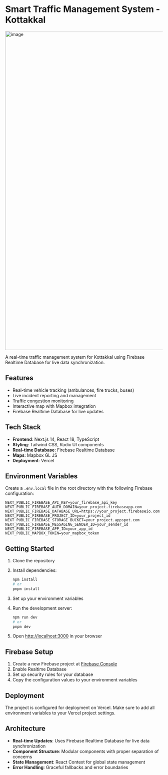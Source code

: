 # Smart Traffic Management System - Kottakkal

<img width="1920" height="1020" alt="image" src="https://github.com/user-attachments/assets/80d081fa-ce46-4b58-bfa1-577f73963d21" />


A real-time traffic management system for Kottakkal using Firebase Realtime Database for live data synchronization.

## Features

- Real-time vehicle tracking (ambulances, fire trucks, buses)
- Live incident reporting and management
- Traffic congestion monitoring
- Interactive map with Mapbox integration
- Firebase Realtime Database for live updates

## Tech Stack

- **Frontend**: Next.js 14, React 18, TypeScript
- **Styling**: Tailwind CSS, Radix UI components
- **Real-time Database**: Firebase Realtime Database
- **Maps**: Mapbox GL JS
- **Deployment**: Vercel

## Environment Variables

Create a `.env.local` file in the root directory with the following Firebase configuration:

```env
NEXT_PUBLIC_FIREBASE_API_KEY=your_firebase_api_key
NEXT_PUBLIC_FIREBASE_AUTH_DOMAIN=your_project.firebaseapp.com
NEXT_PUBLIC_FIREBASE_DATABASE_URL=https://your_project.firebaseio.com
NEXT_PUBLIC_FIREBASE_PROJECT_ID=your_project_id
NEXT_PUBLIC_FIREBASE_STORAGE_BUCKET=your_project.appspot.com
NEXT_PUBLIC_FIREBASE_MESSAGING_SENDER_ID=your_sender_id
NEXT_PUBLIC_FIREBASE_APP_ID=your_app_id
NEXT_PUBLIC_MAPBOX_TOKEN=your_mapbox_token
```

## Getting Started

1. Clone the repository
2. Install dependencies:
   ```bash
   npm install
   # or
   pnpm install
   ```

3. Set up your environment variables
4. Run the development server:
   ```bash
   npm run dev
   # or
   pnpm dev
   ```

5. Open [http://localhost:3000](http://localhost:3000) in your browser

## Firebase Setup

1. Create a new Firebase project at [Firebase Console](https://console.firebase.google.com/)
2. Enable Realtime Database
3. Set up security rules for your database
4. Copy the configuration values to your environment variables

## Deployment

The project is configured for deployment on Vercel. Make sure to add all environment variables to your Vercel project settings.

## Architecture

- **Real-time Updates**: Uses Firebase Realtime Database for live data synchronization
- **Component Structure**: Modular components with proper separation of concerns
- **State Management**: React Context for global state management
- **Error Handling**: Graceful fallbacks and error boundaries
